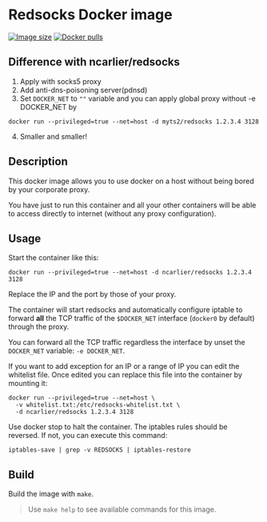 # Redsocks Docker image

[![Image size](https://img.shields.io/docker/image-size/myts2/redsocks-docker/latest.svg?label=docker%20image%20size)](https://hub.docker.com/r/myts2/redsocks-docker/)
[![Docker pulls](https://img.shields.io/docker/pulls/myts2/redsocks-docker.svg)](https://hub.docker.com/r/myts2/redsocks-docker/)

## Difference with ncarlier/redsocks
1. Apply with socks5 proxy
2. Add anti-dns-poisoning server(pdnsd)
3. Set `DOCKER_NET` to `""` variable and you can apply global proxy without -e DOCKER_NET by
```
docker run --privileged=true --net=host -d myts2/redsocks 1.2.3.4 3128
``` 
4. Smaller and smaller!

## Description

This docker image allows you to use docker on a host without being bored by your corporate proxy.

You have just to run this container and all your other containers will be able to access directly to internet (without any proxy configuration).

## Usage

Start the container like this:

```
docker run --privileged=true --net=host -d ncarlier/redsocks 1.2.3.4 3128
```

Replace the IP and the port by those of your proxy.

The container will start redsocks and automatically configure iptable to forward **all** the TCP traffic of the `$DOCKER_NET` interface (`docker0` by default) through the proxy.

You can forward all the TCP traffic regardless the interface by unset the `DOCKER_NET` variable: `-e DOCKER_NET`.

If you want to add exception for an IP or a range of IP you can edit the whitelist file.
Once edited you can replace this file into the container by mounting it:

```
docker run --privileged=true --net=host \
  -v whitelist.txt:/etc/redsocks-whitelist.txt \
  -d ncarlier/redsocks 1.2.3.4 3128
```

Use docker stop to halt the container. The iptables rules should be reversed. If not, you can execute this command:

```
iptables-save | grep -v REDSOCKS | iptables-restore
```

## Build

Build the image with `make`.

> Use `make help` to see available commands for this image.
